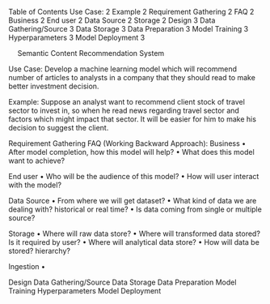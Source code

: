 
Table of Contents
Use Case:	2
Example	2
Requirement Gathering	2
FAQ	2
Business	2
End user	2
Data Source	2
Storage	2
Design	3
Data Gathering/Source	3
Data Storage	3
Data Preparation	3
Model Training	3
Hyperparameters	3
Model Deployment	3

 
Semantic Content Recommendation System

Use Case:
Develop a machine learning model which will recommend number of articles to analysts in a company that they should read to make better investment decision.

Example:
Suppose an analyst want to recommend client stock of travel sector to invest in, so when he read news regarding travel sector and factors which might impact that sector. It will be easier for him to make his decision to suggest the client. 

Requirement Gathering
FAQ (Working Backward Approach):
Business 
•	After model completion, how this model will help?
•	What does this model want to achieve?


End user
•	Who will be the audience of this model?
•	How will user interact with the model?

Data Source
•	From where we will get dataset?
•	What kind of data we are dealing with? historical or real time?
•	Is data coming from single or multiple source?

Storage
•	Where will raw data store?
•	Where will transformed data stored? Is it required by user?
•	Where will analytical data store? 
•	How will data be stored? hierarchy?

Ingestion
•	

Design
Data Gathering/Source
Data Storage
Data Preparation
Model Training
Hyperparameters
Model Deployment


